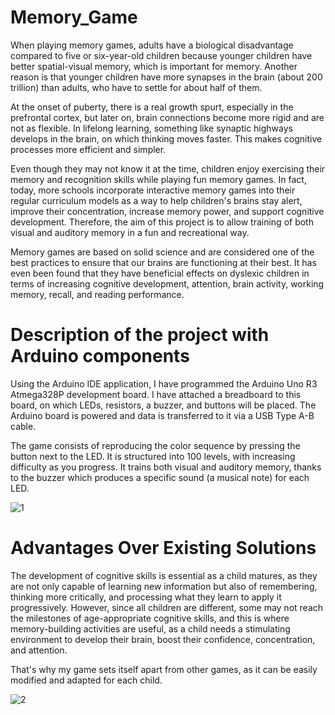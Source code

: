# Memory_Game

When playing memory games, adults have a biological disadvantage compared to five or six-year-old children because younger children have better spatial-visual memory, which is important for memory. Another reason is that younger children have more synapses in the brain (about 200 trillion) than adults, who have to settle for about half of them.

At the onset of puberty, there is a real growth spurt, especially in the prefrontal cortex, but later on, brain connections become more rigid and are not as flexible. In lifelong learning, something like synaptic highways develops in the brain, on which thinking moves faster. This makes cognitive processes more efficient and simpler.

Even though they may not know it at the time, children enjoy exercising their memory and recognition skills while playing fun memory games. In fact, today, more schools incorporate interactive memory games into their regular curriculum models as a way to help children's brains stay alert, improve their concentration, increase memory power, and support cognitive development. Therefore, the aim of this project is to allow training of both visual and auditory memory in a fun and recreational way.

Memory games are based on solid science and are considered one of the best practices to ensure that our brains are functioning at their best. It has even been found that they have beneficial effects on dyslexic children in terms of increasing cognitive development, attention, brain activity, working memory, recall, and reading performance.



# Description of the project with Arduino components

Using the Arduino IDE application, I have programmed the Arduino Uno R3 Atmega328P development board. I have attached a breadboard to this board, on which LEDs, resistors, a buzzer, and buttons will be placed. The Arduino board is powered and data is transferred to it via a USB Type A-B cable.

The game consists of reproducing the color sequence by pressing the button next to the LED. It is structured into 100 levels, with increasing difficulty as you progress. It trains both visual and auditory memory, thanks to the buzzer which produces a specific sound (a musical note) for each LED.

![1](https://github.com/Moldovan-Monica/Memory_Game/assets/126553696/a6af55f7-ad09-4b8a-9f76-ffaf3994b983)



# Advantages Over Existing Solutions

The development of cognitive skills is essential as a child matures, as they are not only capable of learning new information but also of remembering, thinking more critically, and processing what they learn to apply it progressively. However, since all children are different, some may not reach the milestones of age-appropriate cognitive skills, and this is where memory-building activities are useful, as a child needs a stimulating environment to develop their brain, boost their confidence, concentration, and attention.

That's why my game sets itself apart from other games, as it can be easily modified and adapted for each child.

![2](https://github.com/Moldovan-Monica/Memory_Game/assets/126553696/8a13c48e-5fcd-4be0-b376-30a029081464)
